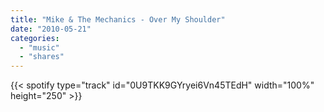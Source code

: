 ```yaml
---
title: "Mike & The Mechanics - Over My Shoulder"
date: "2010-05-21"
categories:
  - "music"
  - "shares"
---
```


{{< spotify type="track" id="0U9TKK9GYryei6Vn45TEdH" width="100%" height="250" >}}
